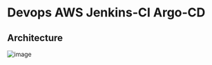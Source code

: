 # Devops AWS Jenkins-CI Argo-CD

## Architecture
![image](https://github.com/vtanh1905/devops-aws-jenkins-ci-argo-cd/assets/49771724/751d95b9-46f4-4063-9d6a-df1eb5fb7f15)
